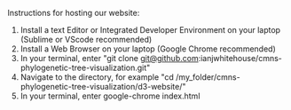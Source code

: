 Instructions for hosting our website:
1. Install a text Editor or Integrated Developer Environment on your laptop (Sublime or VScode recommended)
2. Install a Web Browser on your laptop (Google Chrome recommended)
3. In your terminal, enter "git clone git@github.com:ianjwhitehouse/cmns-phylogenetic-tree-visualization.git"
4. Navigate to the directory, for example "cd /my_folder/cmns-phylogenetic-tree-visualization/d3-website/"
5. In your terminal, enter google-chrome index.html
